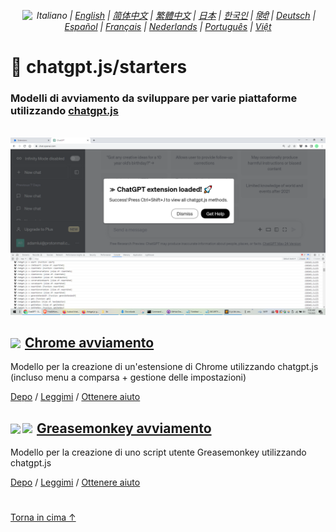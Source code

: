 <div align="center">
    <h6>
        <a href="https://github.com/KudoAI/chatgpt.js/tree/main/starters/docs"><img height=15 style="margin: 0 3px -2px" src="https://raw.githubusercontent.com/KudoAI/chatgpt.js/0fc3060273fcff77d3e2ff968d5c74acdab62beb/media/images/icons/earth-americas-icon32.svg"></a> Italiano | <a href="../..#readme">English</a> | <a href="../zh-cn#readme">简体中文</a> | <a href="../zh-tw#readme">繁體中文</a> | <a href="../ja#readme">日本</a> | <a href="../ko#readme">한국인</a> | <a href="../hi#readme">हिंदी</a> | <a href="../de#readme">Deutsch</a> | <a href="../es#readme">Español</a> | <a href="../fr#readme">Français</a> | <a href="../nl#readme">Nederlands</a> | <a href="../pt#readme">Português</a> | <a href="../vi#readme">Việt</a>
    </h6>
</div>

# 🚀 chatgpt.js/starters

### Modelli di avviamento da sviluppare per varie piattaforme utilizzando <a href="https://github.com/KudoAI/chatgpt.js">chatgpt.js</a>

<br>

<img src="../../chrome/media/images/screenshots/extension-loaded.png">

<h2><a href="../../chrome"><img style="margin: 0 2px -1px 0" height=18 src="https://www.google.com/chrome/static/images/favicons/apple-icon-60x60.png"></a> <a href="../../chrome">Chrome avviamento</a></h2>

Modello per la creazione di un'estensione di Chrome utilizzando chatgpt.js (incluso menu a comparsa + gestione delle impostazioni)

[Depo](https://github.com/KudoAI/chatgpt.js-chrome-starter) / [Leggimi](../../chrome/docs/it#readme) / [Ottenere aiuto](https://github.com/KudoAI/chatgpt.js-chrome-starter/issues)

<h2><a href="../../greasemonkey"><img style="margin: 0 2px -0.065rem 0" height=19 src="https://cdn.jsdelivr.net/gh/KudoAI/chatgpt.js@e26f2cf/starters/media/images/icons/tampermonkey-icon28.png"><img style="margin: 0 2px -0.035rem 1px" height=19.5 src="https://cdn.jsdelivr.net/gh/KudoAI/chatgpt.js@0c37090/starters/media/images/icons/violentmonkey-icon100.png"></a> <a href="../../greasemonkey">Greasemonkey avviamento</a></h2>

Modello per la creazione di uno script utente Greasemonkey utilizzando chatgpt.js

[Depo](https://github.com/KudoAI/chatgpt.js-greasemonkey-starter) / [Leggimi](../../greasemonkey#readme) / [Ottenere aiuto](https://github.com/KudoAI/chatgpt.js-greasemonkey-starter/issues)

#

[Torna in cima ↑](#)
